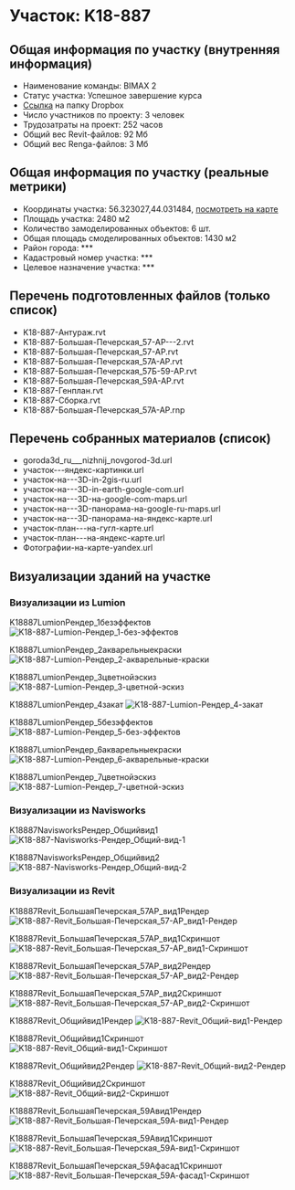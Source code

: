 # Участок: K18-887
## Общая информация по участку (внутренняя информация)
+ Наименование команды: BIMAX 2
+ Статус участка: Успешное завершение курса
+ [Ссылка](https://www.dropbox.com/sh/wvvgv1nw1iqred9/AACBN_q_NEJuhNqBMcoHJVsUa/K18_887?dl=0) на папку Dropbox
+ Число участников по проекту: 3 человек
+ Трудозатраты на проект: 252 часов
+ Общий вес Revit-файлов: 92 Мб
+ Общий вес Renga-файлов: 3 Мб
## Общая информация по участку (реальные метрики)
+ Координаты участка: 56.323027,44.031484, [посмотреть на карте](yandex.ru/maps/47/nizhny-novgorod/?ll=56.323027%2C44.031484&z=19)
+ Площадь участка: 2480 м2
+ Количество замоделированных объектов: 6 шт.
+ Общая площадь смоделированных объектов: 1430 м2
+ Район города: *** 
+ Кадастровый номер участка: *** 
+ Целевое назначение участка: *** 
## Перечень подготовленных файлов (только список)
+ K18-887-Антураж.rvt
+ K18-887-Большая-Печерская_57-АР---2.rvt
+ K18-887-Большая-Печерская_57-АР.rvt
+ K18-887-Большая-Печерская_57А-АР.rvt
+ K18-887-Большая-Печерская_57Б-59-АР.rvt
+ K18-887-Большая-Печерская_59А-АР.rvt
+ K18-887-Генплан.rvt
+ K18-887-Сборка.rvt
+ К18-887-Большая-Печерская_57А-АР.rnp
## Перечень собранных материалов (список)
+ goroda3d_ru___nizhnij_novgorod-3d.url
+ участок---яндекс-картинки.url
+ участок-на---3D-in-2gis-ru.url
+ участок-на---3D-in-earth-google-com.url
+ участок-на---3D-на-google-com-maps.url
+ участок-на---3D-панорама-на-google-ru-maps.url
+ участок-на---3D-панорама-на-яндекс-карте.url
+ участок-план---на-гугл-карте.url
+ участок-план---на-яндекс-карте.url
+ Фотографии-на-карте-yandex.url
## Визуализации зданий на участке
### Визуализации из Lumion
K18887LumionРендер_1безэффектов
![K18-887-Lumion-Рендер_1-без-эффектов](/Images/K18_887/K18-887-Lumion-Рендер_1-без-эффектов_Compressed.jpg)

K18887LumionРендер_2акварельныекраски
![K18-887-Lumion-Рендер_2-акварельные-краски](/Images/K18_887/K18-887-Lumion-Рендер_2-акварельные-краски_Compressed.jpg)

K18887LumionРендер_3цветнойэскиз
![K18-887-Lumion-Рендер_3-цветной-эскиз](/Images/K18_887/K18-887-Lumion-Рендер_3-цветной-эскиз_Compressed.jpg)

K18887LumionРендер_4закат
![K18-887-Lumion-Рендер_4-закат](/Images/K18_887/K18-887-Lumion-Рендер_4-закат_Compressed.jpg)

K18887LumionРендер_5безэффектов
![K18-887-Lumion-Рендер_5-без-эффектов](/Images/K18_887/K18-887-Lumion-Рендер_5-без-эффектов_Compressed.jpg)

K18887LumionРендер_6акварельныекраски
![K18-887-Lumion-Рендер_6-акварельные-краски](/Images/K18_887/K18-887-Lumion-Рендер_6-акварельные-краски_Compressed.jpg)

K18887LumionРендер_7цветнойэскиз
![K18-887-Lumion-Рендер_7-цветной-эскиз](/Images/K18_887/K18-887-Lumion-Рендер_7-цветной-эскиз_Compressed.jpg)

### Визуализации из Navisworks
K18887NavisworksРендер_Общийвид1
![K18-887-Navisworks-Рендер_Общий-вид-1](/Images/K18_887/K18-887-Navisworks-Рендер_Общий-вид-1_Compressed.jpg)

K18887NavisworksРендер_Общийвид2
![K18-887-Navisworks-Рендер_Общий-вид-2](/Images/K18_887/K18-887-Navisworks-Рендер_Общий-вид-2_Compressed.jpg)

### Визуализации из Revit
K18887Revit_БольшаяПечерская_57АР_вид1Рендер
![K18-887-Revit_Большая-Печерская_57-АР_вид1-Рендер](/Images/K18_887/K18-887-Revit_Большая-Печерская_57-АР_вид1-Рендер_Compressed.jpg)

K18887Revit_БольшаяПечерская_57АР_вид1Скриншот
![K18-887-Revit_Большая-Печерская_57-АР_вид1-Скриншот](/Images/K18_887/K18-887-Revit_Большая-Печерская_57-АР_вид1-Скриншот_Compressed.jpg)

K18887Revit_БольшаяПечерская_57АР_вид2Рендер
![K18-887-Revit_Большая-Печерская_57-АР_вид2-Рендер](/Images/K18_887/K18-887-Revit_Большая-Печерская_57-АР_вид2-Рендер_Compressed.jpg)

K18887Revit_БольшаяПечерская_57АР_вид2Скриншот
![K18-887-Revit_Большая-Печерская_57-АР_вид2-Скриншот](/Images/K18_887/K18-887-Revit_Большая-Печерская_57-АР_вид2-Скриншот_Compressed.jpg)

K18887Revit_Общийвид1Рендер
![K18-887-Revit_Общий-вид1-Рендер](/Images/K18_887/K18-887-Revit_Общий-вид1-Рендер_Compressed.jpg)

K18887Revit_Общийвид1Скриншот
![K18-887-Revit_Общий-вид1-Скриншот](/Images/K18_887/K18-887-Revit_Общий-вид1-Скриншот_Compressed.jpg)

K18887Revit_Общийвид2Рендер
![K18-887-Revit_Общий-вид2-Рендер](/Images/K18_887/K18-887-Revit_Общий-вид2-Рендер_Compressed.jpg)

K18887Revit_Общийвид2Скриншот
![K18-887-Revit_Общий-вид2-Скриншот](/Images/K18_887/K18-887-Revit_Общий-вид2-Скриншот_Compressed.jpg)

К18887Revit_БольшаяПечерская_59Авид1Рендер
![К18-887-Revit_Большая-Печерская_59А-вид1-Рендер](/Images/K18_887/К18-887-Revit_Большая-Печерская_59А-вид1-Рендер_Compressed.jpg)

К18887Revit_БольшаяПечерская_59Авид1Скриншот
![К18-887-Revit_Большая-Печерская_59А-вид1-Скриншот](/Images/K18_887/К18-887-Revit_Большая-Печерская_59А-вид1-Скриншот_Compressed.jpg)

К18887Revit_БольшаяПечерская_59Афасад1Скриншот
![К18-887-Revit_Большая-Печерская_59А-фасад1-Скриншот](/Images/K18_887/К18-887-Revit_Большая-Печерская_59А-фасад1-Скриншот_Compressed.jpg)

